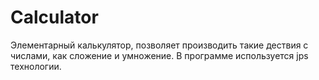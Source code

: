 # Calculator
Элементарный калькулятор, позволяет производить такие дествия с числами, как сложение и умножение. 
В программе используется jps технологии.
